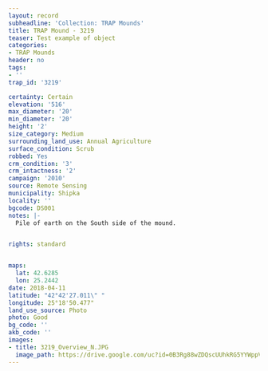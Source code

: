 ```yaml
---
layout: record
subheadline: 'Collection: TRAP Mounds'
title: TRAP Mound - 3219
teaser: Test example of object
categories:
- TRAP Mounds
header: no
tags:
- ''
trap_id: '3219'

certainty: Certain
elevation: '516'
max_diameter: '20'
min_diameter: '20'
height: '2'
size_category: Medium
surrounding_land_use: Annual Agriculture
surface_condition: Scrub
robbed: Yes
crm_condition: '3'
crm_intactness: '2'
campaign: '2010'
source: Remote Sensing
municipality: Shipka
locality: ''
bgcode: DS001
notes: |-
  Pile of earth on the South side of the mound.


rights: standard


maps:
  lat: 42.6285
  lon: 25.2442
date: 2018-04-11
latitude: "42°42'27.011\" "
longitude: 25°18'50.477"
land_use_source: Photo
photo: Good
bg_code: ''
akb_code: ''
images:
- title: 3219_Overview_N.JPG
  image_path: https://drive.google.com/uc?id=0B3Rg88wZDQscUUhkRG5YYWppVTA
---
```

